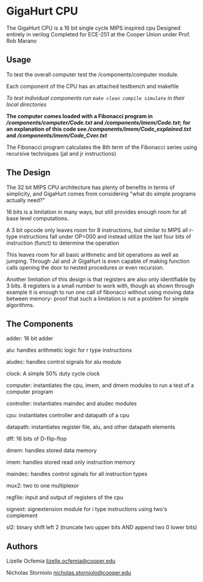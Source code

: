 # GigaHurt CPU

The GigaHurt CPU is a 16 bit single cycle MIPS inspired cpu
Designed entirely in verilog
Completed for ECE-251 at the Cooper Union under Prof. Rob Marano

## Usage

To test the overall computer test the /components/computer module.

Each component of the CPU has an attached testbench and makefile

*To test individual components run `make clean compile simulate` in their local directories*

__The computer comes loaded with a Fibonacci program in */components/computer/Code.txt* and */components/imem/Code.txt*; for an explanation of this code see */components/imem/Code_explained.txt* and */components/imem/Code_Cver.txt*__

The Fibonacci program calculates the 8th term of the Fibonacci series using recursive techniques (jal and jr instructions)


## The Design
The 32 bit MIPS CPU architecture has plenty of benefits in terms of simplicity, and GigaHurt comes from considering "what do simple programs actually need?"

16 bits is a limitation in many ways, but still provides enough room for all base level computations.

A 3 bit opcode only leaves room for 8 instructions, but similar to MIPS all r-type instructions fall under OP=000 and instead utilize the last four bits of instruction (funct) to determine the operation

This leaves room for all basic arithmetic and bit operations as well as jumping. Through Jal and Jr GigaHurt is even capable of making function calls opening the door to nested procedures or even recursion.

Another limitation of this design is that registers are also only identifiable by 3 bits. 8 registers is a small number to work with, though as shown through example it is enough to run one call of fibonacci without using moving data between memory- proof that such a limitation is not a problem for simple algorithms.

## The Components
adder: 16 bit adder

alu: handles arithmetic logic for r type instructions

aludec: handles control signals for alu module

clock: A simple 50% duty cycle clock

computer: instantiates the cpu, imem, and dmem modules to run a test of a computer program

controller: instantiates maindec and aludec modules

cpu: instantiates controller and datapath of a cpu

datapath: instantiates register file, alu, and other datapath elements

dff: 16 bits of D-flip-flop

dmem: handles stored data memory

imem: handles stored read only instruction memory

maindec: handles control sginals for all instruction types

mux2: two to one multiplexor

regfile: input and output of registers of the cpu

signext: signextension module for i type instructions using two's complement

sl2: binary shift left 2 (truncate two upper bits AND append two 0 lower bits)

## Authors
Lizelle Ocfemia lizelle.ocfemia@cooper.edu

Nicholas Storniolo nicholas.storniolo@cooper.edu
